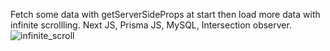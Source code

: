 Fetch some data with getServerSideProps at start then load more data with infinite scrollling. Next JS, Prisma JS, MySQL, Intersection observer.
![infinite_scroll](https://user-images.githubusercontent.com/86003714/152089119-a54c3c4f-4c12-411d-ad9c-57953a0832e3.png)
